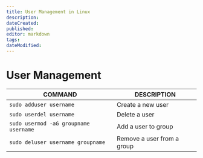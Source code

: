 ```yaml
---
title: User Management in Linux
description: 
dateCreated: 
published: 
editor: markdown
tags: 
dateModified: 
---
```

# User Management

COMMAND | DESCRIPTION
---|---
`sudo adduser username` | Create a new user
`sudo userdel username` | Delete a user
`sudo usermod -aG groupname username` | Add a user to group
`sudo deluser username groupname` | Remove a user from a group